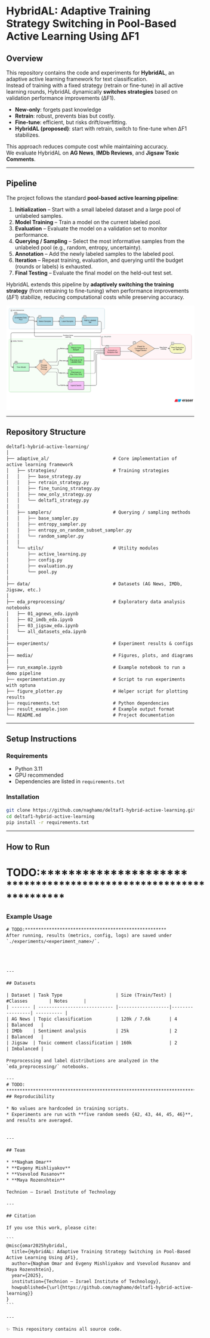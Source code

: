 
# HybridAL: Adaptive Training Strategy Switching in Pool-Based Active Learning Using ΔF1  

## Overview  
This repository contains the code and experiments for **HybridAL**, an adaptive active learning framework for text classification.  
Instead of training with a fixed strategy (retrain or fine-tune) in all active learning rounds, HybridAL dynamically **switches strategies** based on validation performance improvements (ΔF1).  
- **New-only**: forgets past knowledge
- **Retrain**: robust, prevents bias but costly.  
- **Fine-tune**: efficient, but risks drift/overfitting.  
- **HybridAL (proposed)**: start with retrain, switch to fine-tune when ΔF1 stabilizes.  

This approach reduces compute cost while maintaining accuracy.  
We evaluate HybridAL on **AG News**, **IMDb Reviews**, and **Jigsaw Toxic Comments**.  

---
## Pipeline  

The project follows the standard **pool-based active learning pipeline**:  

1. **Initialization** – Start with a small labeled dataset and a large pool of unlabeled samples.  
2. **Model Training** – Train a model on the current labeled pool.  
3. **Evaluation** – Evaluate the model on a validation set to monitor performance.  
4. **Querying / Sampling** – Select the most informative samples from the unlabeled pool (e.g., random, entropy, uncertainty).  
5. **Annotation** – Add the newly labeled samples to the labeled pool.  
6. **Iteration** – Repeat training, evaluation, and querying until the budget (rounds or labels) is exhausted.  
7. **Final Testing** – Evaluate the final model on the held-out test set.  

HybridAL extends this pipeline by **adaptively switching the training strategy** (from retraining to fine-tuning) when performance improvements (ΔF1) stabilize, reducing computational costs while preserving accuracy.

![Pipeline](media/active_learning_pipeline.png)  

---

## Repository Structure
```
deltaf1-hybrid-active-learning/
│
├── adaptive_al/                        # Core implementation of active learning framework
│   ├── strategies/                     # Training strategies
│   │   ├── base_strategy.py
│   │   ├── retrain_strategy.py
│   │   ├── fine_tuning_strategy.py
│   │   ├── new_only_strategy.py
│   │   └── deltaf1_strategy.py
│   │
│   ├── samplers/                       # Querying / sampling methods
│   │   ├── base_sampler.py
│   │   ├── entropy_sampler.py
│   │   ├── entropy_on_random_subset_sampler.py
│   │   └── random_sampler.py
│   │
│   └── utils/                          # Utility modules
│       ├── active_learning.py
│       ├── config.py
│       ├── evaluation.py
│       └── pool.py
│
├── data/                               # Datasets (AG News, IMDb, Jigsaw, etc.)
│
├── eda_preprocessing/                  # Exploratory data analysis notebooks
│   ├── 01_agnews_eda.ipynb
│   ├── 02_imdb_eda.ipynb
│   ├── 03_jigsaw_eda.ipynb
│   └── all_datasets_eda.ipynb
│
├── experiments/                        # Experiment results & configs
│
├── media/                              # Figures, plots, and diagrams
│
├── run_example.ipynb                   # Example notebook to run a demo pipeline
├── experimentation.py                  # Script to run experiments with optuna
├── figure_plotter.py                   # Helper script for plotting results
├── requirements.txt                    # Python dependencies
├── result_example.json                 # Example output format
└── README.md                           # Project documentation
````

---

## Setup Instructions  

### Requirements  
- Python 3.11  
- GPU recommended
- Dependencies are listed in `requirements.txt`  

### Installation  
```bash
git clone https://github.com/naghamo/deltaf1-hybrid-active-learning.git
cd deltaf1-hybrid-active-learning
pip install -r requirements.txt
````

---

## How to Run
# TODO:*****************************************************************

### Example Usage


````
# TODO:*****************************************************
After running, results (metrics, config, logs) are saved under `./experiments/<experiment_name>/`.




---

## Datasets

| Dataset | Task Type                    | Size (Train/Test) | #Classes        | Notes      |
| ------- | ---------------------------- |-------------------|-----------------| ---------- |
| AG News | Topic classification         | 120k / 7.6k       | 4               | Balanced   |
| IMDb    | Sentiment analysis           | 25k               | 2               | Balanced   |
| Jigsaw  | Toxic comment classification | 160k              | 2               | Imbalanced |

Preprocessing and label distributions are analyzed in the `eda_preprocessing/` notebooks.

---
# TODO: *******************************************************************************************
## Reproducibility

* No values are hardcoded in training scripts.
* Experiments are run with **five random seeds {42, 43, 44, 45, 46}**, and results are averaged.


---

## Team

* **Nagham Omar**
* **Evgeny Mishliyakov**
* **Vsevolod Rusanov**
* **Maya Rozenshtein**

Technion – Israel Institute of Technology

---

## Citation

If you use this work, please cite:

```
@misc{omar2025hybridal,
  title={HybridAL: Adaptive Training Strategy Switching in Pool-Based Active Learning Using ΔF1},
  author={Nagham Omar and Evgeny Mishliyakov and Vsevolod Rusanov and Maya Rozenshtein},
  year={2025},
  institution={Technion – Israel Institute of Technology},
  howpublished={\url{https://github.com/naghamo/deltaf1-hybrid-active-learning}}
}
```

---

✨ This repository contains all source code.



